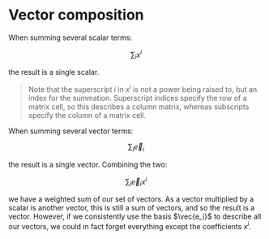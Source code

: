 # Vector composition

When summing several scalar terms:

$$\sum_i{x^i}$$

the result is a single scalar.

> Note that the superscript $i$ in $x^i$ is not a power being raised to, but an index for the summation. Superscript indices specify the row of a matrix cell, so this describes a column matrix, whereas subscripts specify the column of a matrix cell.

When summing several vector terms:

$$\sum_i{\vec{e}_i}$$

the result is a single vector. Combining the two:

$$\sum_i{\vec{e}_i x^i}$$

we have a weighted sum of our set of vectors. As a vector multiplied by a scalar is another vector, this is still a sum of vectors, and so the result is a vector. However, if we consistently use the basis $\vec{e_i}$ to describe all our vectors, we could in fact forget everything except the coefficients $x^i$.
